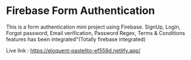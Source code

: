 
# Firebase Form Authentication

This is a form authentication mini project using Firebase. SignUp, Login, Forgot password, Email verification, Password Regex, Terms & Conditions features has been  integrated"(Totally firebase integrated)

Live link : https://eloquent-pastelito-ef559d.netlify.app/

